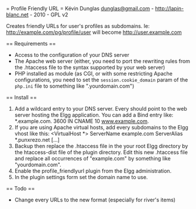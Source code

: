 = Profile Friendly URL =
Kévin Dunglas <dunglas@gmail.com> - http://lapin-blanc.net - 2010 - GPL v2

Creates friendly URLs for user's profiles as subdomains.
Ie: http://example.com/pg/profile/user will become http://user.example.com

== Requirements ==
 * Access to the configuration of your DNS server
 * The Apache web server (either, you need to port the rewriting rules from the .htaccess file to the syntax supported by your web server)
 * PHP installed as module (as CGI, or with some restricting Apache configurations, you need to set the `session.cookie_domain` param of the `php.ini` file to something like ".yourdomain.com")

== Install ==
1. Add a wildcard entry to your DNS server. Every should point to the web server hosting the Elgg application.
   You can add a Bind entry like: *.example.com.   3600 IN  CNAME 10 www.example.com.
2. If you are using Apache virtual hosts, add every subdomains to the Elgg vhost like this:
   <VirtualHost *>
     ServerName example.com
     ServerAlias *.punxrezo.net
     [...]
   </VirtualHost>
3. Backup then replace the .htaccess file in the your root Elgg directory by the htaccess-dist file of the plugin directory.
   Edit this new .htaccess file and replace all occurrences of "example.com" by something like "yourdomain.com".
4. Enable the profile_friendlyurl plugin from the Elgg administration.
5. In the plugin settings form set the domain name to use.

== Todo ==
 * Change every URLs to the new format (especially for river's items)
